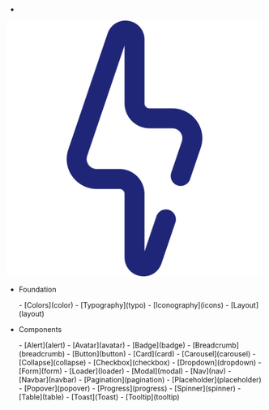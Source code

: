 - <a href="/" class="docsify-logo">
![](media/bolt.svg ':no-zoom')
</a>

- <span class="text-uppercase font-primary text-primary font-weight-600">Foundation</span>
<div class="menu"><ul class="menu-list">
- [Colors](color)
- [Typography](typo)
- [Iconography](icons)
- [Layout](layout)
</ul></div>
  
- <span class="text-uppercase font-primary text-primary font-weight-600">Components</span>
<div class="menu"><ul class="menu-list">
- [Alert](alert)
- [Avatar](avatar)
- [Badge](badge)
- [Breadcrumb](breadcrumb)
- [Button](button)
- [Card](card)
- [Carousel](carousel)
- [Collapse](collapse)
- [Checkbox](checkbox)
- [Dropdown](dropdown)
- [Form](form)
- [Loader](loader)
- [Modal](modal)
- [Nav](nav)
- [Navbar](navbar)
- [Pagination](pagination)
- [Placeholder](placeholder)
- [Popover](popover)
- [Progress](progress)
- [Spinner](spinner)
- [Table](table)
- [Toast](Toast)
- [Tooltip](tooltip)
</ul></div>